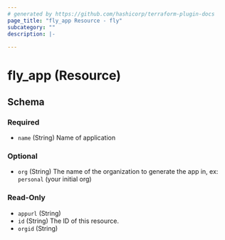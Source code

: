 ```yaml
---
# generated by https://github.com/hashicorp/terraform-plugin-docs
page_title: "fly_app Resource - fly"
subcategory: ""
description: |-
  
---
```


# fly_app (Resource)





<!-- schema generated by tfplugindocs -->
## Schema

### Required

- `name` (String) Name of application

### Optional

- `org` (String) The name of the organization to generate the app in, ex: `personal` (your initial org)

### Read-Only

- `appurl` (String)
- `id` (String) The ID of this resource.
- `orgid` (String)

